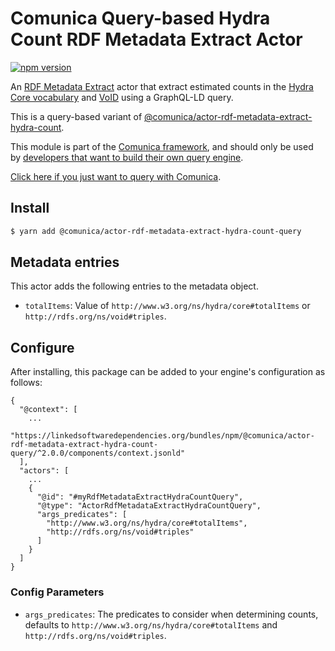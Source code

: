 # Comunica Query-based Hydra Count RDF Metadata Extract Actor

[![npm version](https://badge.fury.io/js/%40comunica%2Factor-rdf-metadata-extract-hydra-count-query.svg)](https://www.npmjs.com/package/@comunica/actor-rdf-metadata-extract-hydra-count-query)

An [RDF Metadata Extract](https://github.com/comunica/comunica/tree/master/packages/bus-rdf-metadata-extract) actor that
extract estimated counts in the [Hydra Core vocabulary](https://www.hydra-cg.com/spec/latest/core/)
and [VoID](https://www.w3.org/TR/void/)
using a GraphQL-LD query.

This is a query-based variant of [@comunica/actor-rdf-metadata-extract-hydra-count](https://github.com/comunica/comunica/tree/master/packages/actor-rdf-metadata-extract-hydra-count).

This module is part of the [Comunica framework](https://github.com/comunica/comunica),
and should only be used by [developers that want to build their own query engine](https://comunica.dev/docs/modify/).

[Click here if you just want to query with Comunica](https://comunica.dev/docs/query/).

## Install

```bash
$ yarn add @comunica/actor-rdf-metadata-extract-hydra-count-query
```

## Metadata entries

This actor adds the following entries to the metadata object.

* `totalItems`: Value of `http://www.w3.org/ns/hydra/core#totalItems` or `http://rdfs.org/ns/void#triples`.

## Configure

After installing, this package can be added to your engine's configuration as follows:
```text
{
  "@context": [
    ...
    "https://linkedsoftwaredependencies.org/bundles/npm/@comunica/actor-rdf-metadata-extract-hydra-count-query/^2.0.0/components/context.jsonld"  
  ],
  "actors": [
    ...
    {
      "@id": "#myRdfMetadataExtractHydraCountQuery",
      "@type": "ActorRdfMetadataExtractHydraCountQuery",
      "args_predicates": [
        "http://www.w3.org/ns/hydra/core#totalItems",
        "http://rdfs.org/ns/void#triples"
      ]
    }
  ]
}
```

### Config Parameters

* `args_predicates`: The predicates to consider when determining counts, defaults to `http://www.w3.org/ns/hydra/core#totalItems` and `http://rdfs.org/ns/void#triples`.

